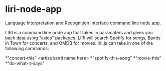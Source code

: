 # liri-node-app
Language Interpretation and Recognition Interface command line node app.

LIRI is a command line node app that takes in paramaters and gives you back data using "axios" packages.
LIRI will search Spotify for songs, Bands in Town for concerts, and OMDB for movies.
liri.js can take in one of the following commands:

*"concert-this" <artist/band name here>
*"spotify-this-song" <song name here>
*"movie-this" <movie name here>
*"do-what-it-says"
